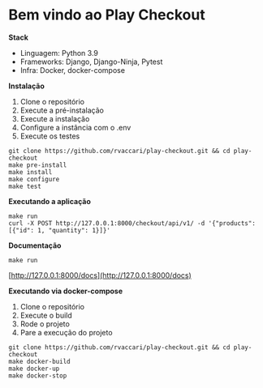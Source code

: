 # Bem vindo ao Play Checkout


**Stack**
- Linguagem: Python 3.9
- Frameworks: Django, Django-Ninja, Pytest
- Infra: Docker, docker-compose

**Instalação**
1. Clone o repositório
2. Execute a pré-instalação
3. Execute a instalação
4. Configure a instância com o .env
5. Execute os testes

```
git clone https://github.com/rvaccari/play-checkout.git && cd play-checkout
make pre-install
make install
make configure
make test
```

**Executando a aplicação**
```
make run
curl -X POST http://127.0.0.1:8000/checkout/api/v1/ -d '{"products": [{"id": 1, "quantity": 1}]}'
```

**Documentação**
```
make run
```
[http://127.0.0.1:8000/docs](http://127.0.0.1:8000/docs)

**Executando via docker-compose**
1. Clone o repositório
2. Execute o build
3. Rode o projeto
4. Pare a execução do projeto
```
git clone https://github.com/rvaccari/play-checkout.git && cd play-checkout
make docker-build
make docker-up
make docker-stop
```